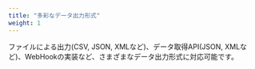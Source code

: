 ```yaml
---
title: "多彩なデータ出力形式"
weight: 1
---
```


ファイルによる出力(CSV, JSON, XMLなど)、データ取得API(JSON, XMLなど)、WebHookの実装など、さまざまなデータ出力形式に対応可能です。
